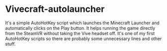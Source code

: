 # Vivecraft-autolauncher
It's a simple AutoHotKey script which launches the Minecraft Launcher and automatically clicks on the Play button. 
It helps running the game directly from the SteamVR without taking the Vive headset off.
It's one of my first AutoHotKey scripts so there are probably some unnecessary lines and other stuff.
